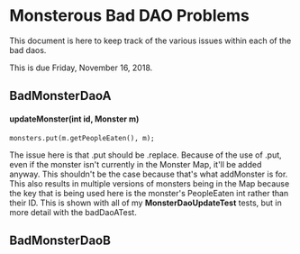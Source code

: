 # Monsterous Bad DAO Problems

This document is here to keep track of the various issues within each of the bad daos.

This is due Friday, November 16, 2018.

## BadMonsterDaoA

#### updateMonster(int id, Monster m)

	monsters.put(m.getPeopleEaten(), m);

The issue here is that .put should be .replace.  Because of the use of .put, even if the monster isn't currently in the Monster Map, it'll be added anyway.  This shouldn't be the case because that's what addMonster is for.  This also results in multiple versions of monsters being in the Map because the key that is being used here is the monster's PeopleEaten int rather than their ID.  This is shown with all of my **MonsterDaoUpdateTest** tests, but in more detail with the badDaoATest.


## BadMonsterDaoB
